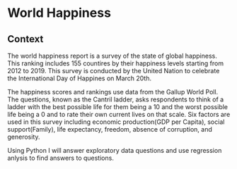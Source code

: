 # World Happiness
## Context
The world happiness report is a survey of the state of global happiness. This ranking includes 155 countires by their happiness levels starting from 2012 to 2019. This survey is conducted by the United Nation to celebrate the International Day of Happines on March 20th.

The happiness scores and rankings use data from the Gallup World Poll. The questions, known as the Cantril ladder, asks respondents to think of a ladder with the best possible life for them being a 10 and the worst possible life being a 0 and to rate their own current lives on that scale. Six factors are used in this survey including economic production(GDP per Capita), social support(Family), life expectancy, freedom, absence of corruption, and generosity.

Using Python I will answer exploratory data questions and use regression anlysis to find answers to questions.  
